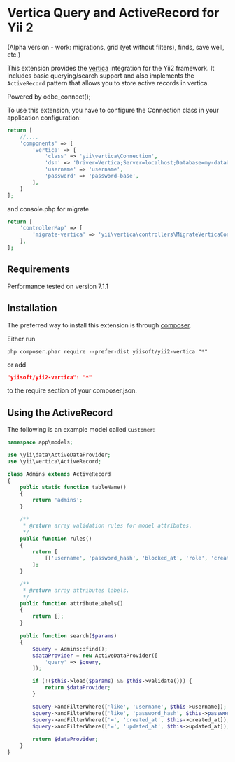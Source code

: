 Vertica Query and ActiveRecord for Yii 2
==============================================

(Alpha version - work: migrations, grid (yet without filters), finds, save well, etc.)

This extension provides the [vertica](https://my.vertica.com/vertica-documentation/) integration for the Yii2 framework.
It includes basic querying/search support and also implements the `ActiveRecord` pattern that allows you to store active
records in vertica.

Powered by odbc_connect();

To use this extension, you have to configure the Connection class in your application configuration:

```php
return [
    //....
    'components' => [
        'vertica' => [
            'class' => 'yii\vertica\Connection',
            'dsn' => 'Driver=Vertica;Server=localhost;Database=my-database;',
            'username' => 'username',
            'password' => 'password-base',
        ],
    ]
];
```

and console.php for migrate

```php
return [
    'controllerMap' => [
        'migrate-vertica' => 'yii\vertica\controllers\MigrateVerticaController',
    ],
];
```

Requirements
------------

Performance tested on version 7.1.1

Installation
------------

The preferred way to install this extension is through [composer](http://getcomposer.org/download/).

Either run

```
php composer.phar require --prefer-dist yiisoft/yii2-vertica "*"
```

or add

```json
"yiisoft/yii2-vertica": "*"
```

to the require section of your composer.json.

Using the ActiveRecord
----------------------

The following is an example model called `Customer`:

```php
namespace app\models;

use \yii\data\ActiveDataProvider;
use \yii\vertica\ActiveRecord;

class Admins extends ActiveRecord
{
    public static function tableName() 
    {
        return 'admins';
    }

    /**
	 * @return array validation rules for model attributes.
	 */
    public function rules()
    {
        return [
            [['username', 'password_hash', 'blocked_at', 'role', 'created_at', 'updated_at'], 'safe']
        ];
    }

    /**
	 * @return array attributes labels.
	 */
	public function attributeLabels()
    {
        return [];
    }
    
    public function search($params)
    {
        $query = Admins::find();
        $dataProvider = new ActiveDataProvider([
            'query' => $query,
        ]);

        if (!($this->load($params) && $this->validate())) {
            return $dataProvider;
        }

        $query->andFilterWhere(['like', 'username', $this->username]);
        $query->andFilterWhere(['like', 'password_hash', $this->password_hash]);
        $query->andFilterWhere(['=', 'created_at', $this->created_at]);
        $query->andFilterWhere(['=', 'updated_at', $this->updated_at]);
		
        return $dataProvider;
    }
}
```